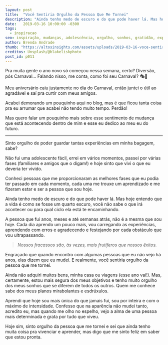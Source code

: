```yaml
---
layout: post
title:  "Você Sentiria Orgulho da Pessoa Que Me Tornei"
description: "Ainda tenho medo de escuro e do que pode haver lá. Mas hoje entendo que a vida é como se fosse um quarto escuro, você não sabe o que irá acontecer ou para qual ciclo ela está te encaminhando."
date:   2019-03-16 10:00:00 -0300
tags:
  - inspiracao
seo: inspiração, mudanças, adolescência, orgulho, sonhos, gratidão, experiências
author: Brenda Andrade
thumb: "https://altosinsights.com/assets/uploads/2019-03-16-voce-sentiria-orgulho-da-pessoa-que-me-tornei.jpg"
creditos: Unsplash/@blakeliskphoto
post_id: p011
---
```


Pra muita gente o ano novo só começou nessa semana, certo? Diversão, pós Carnaval... Falando nisso, me conta, como foi seu Carnaval? 🎭🎊

Meu aniversário caiu justamente no dia do Carnaval, então juntei o útil ao agradável e saí pra curtir com meus amigos.

Acabei demorando um pouquinho aqui no blog, mas é que ficou tanta coisa pra eu arrumar que acabei não tendo muito tempo. Perdão!

Mas quero falar um pouquinho mais sobre esse sentimento de mudança que está acontecendo dentro de mim e esse eu dedico ao meu eu do futuro.

<div class="adsmobile">
<ins class="adsbygoogle"
     style="display:block; text-align:center;"
     data-ad-layout="in-article"
     data-ad-format="fluid"
     data-ad-client="ca-pub-8078000237589807"
     data-ad-slot="9245457524"></ins>
<script>
     (adsbygoogle = window.adsbygoogle || []).push({});
</script>
</div>

---

Sinto orgulho de poder guardar tantas experiências em minha bagagem, sabe?

Não fui uma adolescente fácil, errei em vários momentos, passei por várias fases (familiares e amigos que o digam!) e hoje sinto que vivi o que eu deveria ter vivido.

Conheci pessoas que me proporcionaram as melhores fases que eu podia ter passado em cada momento, cada uma me trouxe um aprendizado e me fizeram estar e ser a pessoa que sou hoje.

Ainda tenho medo de escuro e do que pode haver lá. Mas hoje entendo que a vida é como se fosse um quarto escuro, você não sabe o que irá acontecer ou para qual ciclo ela está te encaminhando.

A pessoa que fui anos, meses e até semanas atrás, não é a mesma que sou hoje. Cada dia aprendo um pouco mais, vou carregando as experiências, aprendendo com erros e agradecendo e festejando por cada obstáculo que vou ultrapassando.

><cite> Nossos fracassos são, às vezes, mais frutíferos que nossos êxitos.<cite/>

Engraçado que quando encontro com algumas pessoas que eu não vejo há anos, elas dizem que eu mudei. E realmente, você sentiria orgulho da pessoa que me tornei.

Ainda não adquiri muitos bens, minha casa ou viagens (esse ano vai!). Mas, certamente, estou mais segura dos meus objetivos e tenho muito orgulho dos meus sonhos que se diferem de todos os outros. Quem me conhece sabe dos meus planos mirabolantes e esdrúxulos.

Aprendi que hoje sou mais única do que jamais fui, sou por inteira e com o máximo de intensidade. Confesso que na aparência não mudei tanto, acredito eu, mas quando me olho no espelho, vejo a alma de uma pessoa mais determinada e grata por tudo que viveu.

Hoje sim, sinto orgulho da pessoa que me tornei e sei que ainda tenho muita coisa pra vivenciar e aprender, mas digo que me sinto feliz em saber que estou pronta.

<div class="adsmobile">
<ins class="adsbygoogle"
     style="display:block; text-align:center;"
     data-ad-layout="in-article"
     data-ad-format="fluid"
     data-ad-client="ca-pub-8078000237589807"
     data-ad-slot="9245457524"></ins>
<script>
     (adsbygoogle = window.adsbygoogle || []).push({});
</script>
</div>

